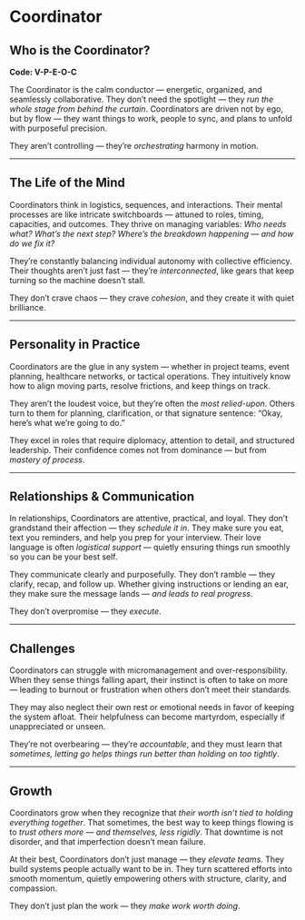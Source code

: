 # Coordinator
## Who is the Coordinator?
**Code: V-P-E-O-C**

The Coordinator is the calm conductor — energetic, organized, and seamlessly collaborative. They don’t need the spotlight — they *run the whole stage from behind the curtain*. Coordinators are driven not by ego, but by flow — they want things to work, people to sync, and plans to unfold with purposeful precision.

They aren’t controlling — they’re *orchestrating* harmony in motion.

---

## The Life of the Mind

Coordinators think in logistics, sequences, and interactions. Their mental processes are like intricate switchboards — attuned to roles, timing, capacities, and outcomes. They thrive on managing variables: *Who needs what? What’s the next step? Where’s the breakdown happening — and how do we fix it?*

They’re constantly balancing individual autonomy with collective efficiency. Their thoughts aren’t just fast — they’re *interconnected*, like gears that keep turning so the machine doesn’t stall.

They don’t crave chaos — they crave *cohesion*, and they create it with quiet brilliance.

---

## Personality in Practice

Coordinators are the glue in any system — whether in project teams, event planning, healthcare networks, or tactical operations. They intuitively know how to align moving parts, resolve frictions, and keep things on track.

They aren’t the loudest voice, but they’re often the *most relied-upon*. Others turn to them for planning, clarification, or that signature sentence: “Okay, here’s what we’re going to do.”

They excel in roles that require diplomacy, attention to detail, and structured leadership. Their confidence comes not from dominance — but from *mastery of process*.

---

## Relationships & Communication

In relationships, Coordinators are attentive, practical, and loyal. They don’t grandstand their affection — they *schedule it in*. They make sure you eat, text you reminders, and help you prep for your interview. Their love language is often *logistical support* — quietly ensuring things run smoothly so you can be your best self.

They communicate clearly and purposefully. They don’t ramble — they clarify, recap, and follow up. Whether giving instructions or lending an ear, they make sure the message lands — *and leads to real progress*.

They don’t overpromise — they *execute*.

---

## Challenges

Coordinators can struggle with micromanagement and over-responsibility. When they sense things falling apart, their instinct is often to take on more — leading to burnout or frustration when others don’t meet their standards.

They may also neglect their own rest or emotional needs in favor of keeping the system afloat. Their helpfulness can become martyrdom, especially if unappreciated or unseen.

They’re not overbearing — they’re *accountable*, and they must learn that *sometimes, letting go helps things run better than holding on too tightly*.

---

## Growth

Coordinators grow when they recognize that *their worth isn’t tied to holding everything together*. That sometimes, the best way to keep things flowing is to *trust others more — and themselves, less rigidly*. That downtime is not disorder, and that imperfection doesn’t mean failure.

At their best, Coordinators don’t just manage — they *elevate teams*. They build systems people actually want to be in. They turn scattered efforts into smooth momentum, quietly empowering others with structure, clarity, and compassion.

They don’t just plan the work — they *make work worth doing*.
